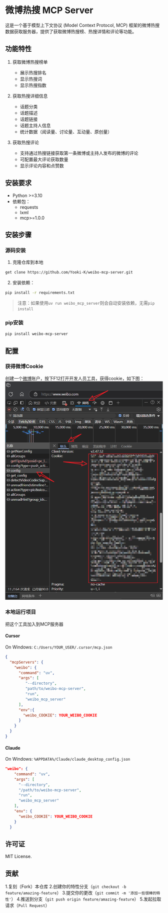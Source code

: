 # 微博热搜 MCP Server
这是一个基于模型上下文协议 (Model Context Protocol, MCP) 框架的微博热搜数据获取服务器，提供了获取微博热搜榜、热搜详情和评论等功能。

## 功能特性

1. 获取微博热搜榜单
   - 展示热搜排名
   - 显示热搜词
   - 显示热搜指数

2. 获取热搜详细信息
   - 话题分类
   - 话题描述
   - 话题链接
   - 话题主持人信息
   - 统计数据（阅读量、讨论量、互动量、原创量）

3. 获取热搜评论
   - 支持通过热搜链接获取第一条微博或主持人发布的微博的评论
   - 可配置最大评论获取数量
   - 显示评论内容和点赞数

## 安装要求

- Python >=3.10
- 依赖包：
  - requests
  - lxml
  - mcp>=1.0.0

## 安装步骤
### 源码安装
1. 克隆仓库到本地
```bash
get clone https://github.com/Yooki-K/weibo-mcp-server.git
```
2. 安装依赖：
```bash
pip install -r requirements.txt
```
>注意：如果使用`uv run weibo_mcp_server`则会自动安装依赖，无需`pip install`
### pip安装
```bash
pip install weibo-mcp-server
```
## 配置
### 获得微博Cookie
创建一个[微博](https://www.weibo.com/)账户，按下F12打开开发人员工具，获得cookie，如下图：
![获得Cookie](./img/cookie.png)
### 本地运行项目
把这个工具加入到MCP服务器
#### Cursor
On Windows: `C:/Users/YOUR_USER/.cursor/mcp.json`

```json
{
  "mcpServers": {
    "weibo": {
      "command": "uv",
      "args": [
         "--directory",
         "path/to/weibo-mcp-server",
         "run",
         "weibo_mcp_server"
      ],
      "env":{
        "weibo_COOKIE": YOUR_WEIBO_COOKIE
      }
    }
  }
}
```

#### Claude
On Windows: `%APPDATA%/Claude/claude_desktop_config.json`
```json
"weibo": {
    "command": "uv",
    "args": [
      "--directory",
      "/path/to/weibo-mcp-server",
      "run",
      "weibo_mcp_server"
    ],
    "env": {
      "weibo_COOKIE": YOUR_WEIBO_COOKIE
    }
  }
```
## 许可证
MIT License.
## 贡献
1.复刻（Fork）本仓库
2.创建你的特性分支（`git checkout -b feature/amazing-feature`）
3.提交你的更改（`git commit -m '添加一些很棒的特性'`）
4.推送到分支（`git push origin feature/amazing-feature`）
5.发起拉取请求（`Pull Request`）